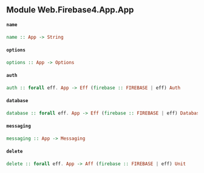 ## Module Web.Firebase4.App.App

#### `name`

``` purescript
name :: App -> String
```

#### `options`

``` purescript
options :: App -> Options
```

#### `auth`

``` purescript
auth :: forall eff. App -> Eff (firebase :: FIREBASE | eff) Auth
```

#### `database`

``` purescript
database :: forall eff. App -> Eff (firebase :: FIREBASE | eff) Database
```

#### `messaging`

``` purescript
messaging :: App -> Messaging
```

#### `delete`

``` purescript
delete :: forall eff. App -> Aff (firebase :: FIREBASE | eff) Unit
```


